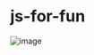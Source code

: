 ﻿# js-for-fun
![image](https://user-images.githubusercontent.com/37089602/119737485-5f908c80-be4d-11eb-8780-f3f23fd32bb1.png)
